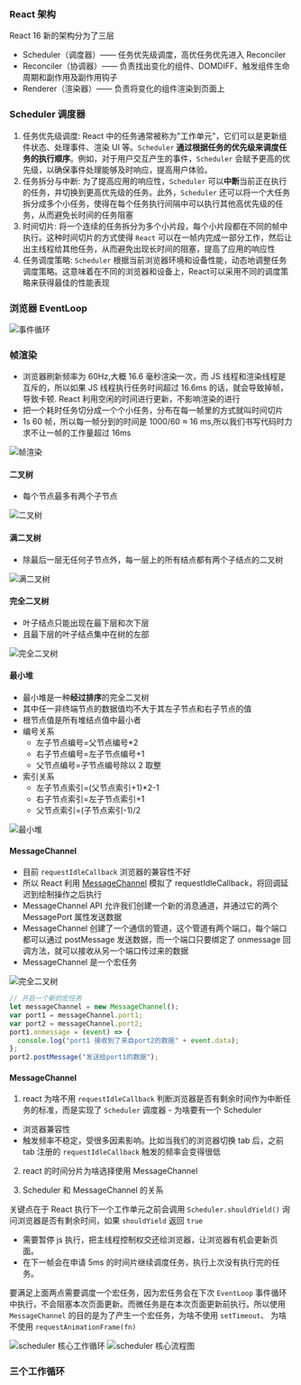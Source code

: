 ### React 架构

React 16 新的架构分为了三层

- Scheduler（调度器）—— 任务优先级调度，高优任务优先进入 Reconciler
- Reconciler（协调器）—— 负责找出变化的组件、DOMDIFF、触发组件生命周期和副作用及副作用钩子
- Renderer（渲染器）—— 负责将变化的组件渲染到页面上

### Scheduler 调度器

1. 任务优先级调度: React 中的任务通常被称为"工作单元"，它们可以是更新组件状态、处理事件、渲染 UI 等。`Scheduler` **通过根据任务的优先级来调度任务的执行顺序**。例如，对于用户交互产生的事件，`Scheduler` 会赋予更高的优先级，以确保事件处理能够及时响应，提高用户体验。
2. 任务拆分与中断: 为了提高应用的响应性，`Scheduler` 可以**中断**当前正在执行的任务，并切换到更高优先级的任务。此外，`Scheduler` 还可以将一个大任务拆分成多个小任务，使得在每个任务执行间隔中可以执行其他高优先级的任务，从而避免长时间的任务阻塞
3. 时间切片: 将一个连续的任务拆分为多个小片段，每个小片段都在不同的帧中执行。这种时间切片的方式使得 `React` 可以在一帧内完成一部分工作，然后让出主线程给其他任务，从而避免出现长时间的阻塞，提高了应用的响应性
4. 任务调度策略: `Scheduler` 根据当前浏览器环境和设备性能，动态地调整任务调度策略。这意味着在不同的浏览器和设备上，React可以采用不同的调度策略来获得最佳的性能表现


### 浏览器 EventLoop

![事件循环](./images/useLayoutEffect_1678680985828.jpg "事件循环")

### 帧渲染

- 浏览器刷新频率为 60Hz,大概 16.6 毫秒渲染一次，而 JS 线程和渲染线程是互斥的，所以如果 JS 线程执行任务时间超过 16.6ms 的话，就会导致掉帧，导致卡顿. React 利用空闲的时间进行更新，不影响渲染的进行
- 把一个耗时任务切分成一个个小任务，分布在每一帧里的方式就叫时间切片
- 1s 60 帧，所以每一帧分到的时间是 1000/60 ≈ 16 ms,所以我们书写代码时力求不让一帧的工作量超过 16ms

![帧渲染](./images/zhen.jpg "帧渲染")

#### 二叉树

- 每个节点最多有两个子节点

![二叉树](./images/er_cha_shu.jpg "二叉树")

#### 满二叉树

- 除最后一层无任何子节点外，每一层上的所有结点都有两个子结点的二叉树

![满二叉树](./images/man_er_cha_shu.jpg "满二叉树")

#### 完全二叉树

- 叶子结点只能出现在最下层和次下层
- 且最下层的叶子结点集中在树的左部

![完全二叉树](./images/wan_quan_er_cha_shu.jpg "完全二叉树")

#### 最小堆

- 最小堆是一种**经过排序**的完全二叉树
- 其中任一非终端节点的数据值均不大于其左子节点和右子节点的值
- 根节点值是所有堆结点值中最小者
- 编号关系
  - 左子节点编号=父节点编号\*2
  - 右子节点编号=左子节点编号+1
  - 父节点编号=子节点编号除以 2 取整
- 索引关系
  - 左子节点索引=(父节点索引+1)\*2-1
  - 右子节点索引=左子节点索引+1
  - 父节点索引=(子节点索引-1)/2

![最小堆](./images/zui_xiao_dui.jpg "最小堆")

#### MessageChannel

- 目前 `requestIdleCallback` 浏览器的兼容性不好
- 所以 React 利用 [MessageChannel](https://developer.mozilla.org/zh-CN/docs/Web/API/MessageChannel "MessageChannel") 模拟了 requestIdleCallback，将回调延迟到绘制操作之后执行
- MessageChannel API 允许我们创建一个新的消息通道，并通过它的两个 MessagePort 属性发送数据
- MessageChannel 创建了一个通信的管道，这个管道有两个端口，每个端口都可以通过 postMessage 发送数据，而一个端口只要绑定了 onmessage 回调方法，就可以接收从另一个端口传过来的数据
- MessageChannel 是一个宏任务

![完全二叉树](./images/liu_lan_qi_zhen_1643277067067.jpg "完全二叉树")

```js
// 开启一个新的宏任务
let messageChannel = new MessageChannel();
var port1 = messageChannel.port1;
var port2 = messageChannel.port2;
port1.onmessage = (event) => {
  console.log("port1 接收到了来自port2的数据" + event.data);
};
port2.postMessage("发送给port1的数据");
```

#### MessageChannel

1. react 为啥不用 `requestIdleCallback` 判断浏览器是否有剩余时间作为中断任务的标准，而是实现了 `Scheduler` 调度器 - 为啥要有一个 Scheduler

- 浏览器兼容性
- 触发频率不稳定，受很多因素影响。比如当我们的浏览器切换 tab 后，之前 tab 注册的 `requestIdleCallback` 触发的频率会变得很低

2. react 的时间分片为啥选择使用 MessageChannel

3. Scheduler 和 MessageChannel 的关系

关键点在于 React 执行下一个工作单元之前会调用 `Scheduler.shouldYield()` 询问浏览器是否有剩余时间，如果 `shouldYield` 返回 `true`

- 需要暂停 js 执行，把主线程控制权交还给浏览器，让浏览器有机会更新页面。
- 在下一帧会在申请 5ms 的时间片继续调度任务，执行上次没有执行完的任务。

要满足上面两点需要调度一个宏任务，因为宏任务会在下次 `EventLoop` 事件循环中执行，不会阻塞本次页面更新。而微任务是在本次页面更新前执行。所以使用 `MessageChannel` 的目的是为了产生一个宏任务，为啥不使用 `setTimeout`、 为啥不使用 `requestAnimationFrame(fn)`


![scheduler 核心工作循环](./images/核心工作循环.png "scheduler 核心工作循环")
![scheduler 核心流程图](./images/核心流程图.png "scheduler 核心流程图")

### 三个工作循环
